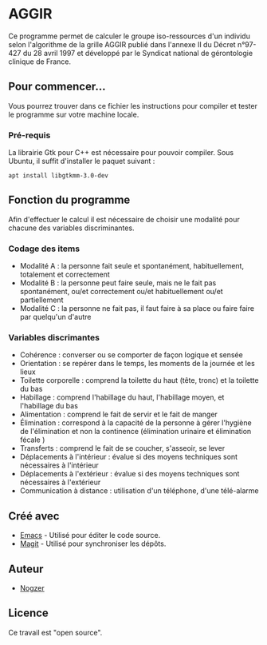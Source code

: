 # AGGIR

Ce programme permet de calculer le groupe iso-ressources d'un individu selon l'algorithme de la grille AGGIR publié dans l'annexe II du Décret n°97-427 du 28 avril 1997 et développé par le Syndicat national de gérontologie clinique de France.

## Pour commencer...

Vous pourrez trouver dans ce fichier les instructions pour compiler et tester le programme sur votre machine locale.

### Pré-requis

La librairie Gtk pour C++ est nécessaire pour pouvoir compiler. 
Sous Ubuntu, il suffit d'installer le paquet suivant : 

```
apt install libgtkmm-3.0-dev
```

## Fonction du programme

Afin d'effectuer le calcul il est nécessaire de choisir une modalité pour chacune des variables discriminantes.

### Codage des items

* Modalité A : la personne fait seule et spontanément, habituellement, totalement et correctement
* Modalité B : la personne peut faire seule, mais ne le fait pas spontanément, ou/et correctement ou/et habituellement ou/et partiellement
* Modalité C : la personne ne fait pas, il faut faire à sa place ou faire faire par quelqu'un d'autre

### Variables discrimantes

* Cohérence : converser ou se comporter de façon logique et sensée 
* Orientation : se repérer dans le temps, les moments de la journée et les lieux 
* Toilette corporelle : comprend la toilette du haut (tête, tronc) et la toilette du bas 
* Habillage : comprend l'habillage du haut, l'habillage moyen, et l'habillage du bas 
* Alimentation : comprend le fait de servir et le fait de manger 
* Élimination : correspond à la capacité de la personne à gérer l'hygiène de l'élimination et non la continence (élimination urinaire et élimination fécale )
* Transferts : comprend le fait de se coucher, s'asseoir, se lever
* Déplacements à l'intérieur : évalue si des moyens techniques sont nécessaires à l'intérieur
* Déplacements à l'extérieur : évalue si des moyens techniques sont nécessaires à l'extérieur 
* Communication à distance : utilisation d'un téléphone, d'une télé-alarme

## Créé avec

* [Emacs](https://www.gnu.org/software/emacs/) - Utilisé pour éditer le code source.
* [Magit](https://magit.vc/manual/magit/) - Utilisé pour synchroniser les dépôts.

## Auteur

* [Nogzer](https://github.com/nogzer)

## Licence

Ce travail est "open source".
